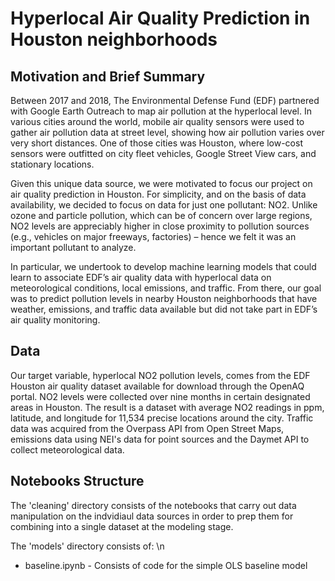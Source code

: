 # Hyperlocal Air Quality Prediction in Houston neighborhoods
## Motivation and Brief Summary
Between 2017 and 2018, The Environmental Defense Fund (EDF) partnered with Google Earth Outreach to map air pollution at the hyperlocal level. In various cities around the world, mobile air quality sensors were used to gather air pollution data at street level, showing how air pollution varies over very short distances. One of those cities was Houston, where low-cost sensors were outfitted on city fleet vehicles, Google Street View cars, and stationary locations. 

Given this unique data source, we were motivated to focus our project on air quality prediction in Houston. For simplicity, and on the basis of data availability, we decided to focus on data for just one pollutant: NO2. Unlike ozone and particle pollution, which can be of concern over large regions, NO2 levels are appreciably higher in close proximity to pollution sources (e.g., vehicles on major freeways, factories) – hence we felt it was an important pollutant to analyze.

In particular, we undertook to develop machine learning models that could learn to associate EDF’s air quality data with hyperlocal data on meteorological conditions, local emissions, and traffic. From there, our goal was to predict pollution levels in nearby Houston neighborhoods that have weather, emissions, and traffic data available but did not take part in EDF’s air quality monitoring.

## Data
Our target variable, hyperlocal NO2 pollution levels, comes from the EDF Houston air quality dataset available for download through the OpenAQ portal. NO2 levels were collected over nine months in certain designated areas in Houston. The result is a dataset with average NO2 readings in ppm, latitude, and longitude for 11,534 precise locations around the city. Traffic data was acquired from the Overpass API from Open Street Maps, emissions data using NEI's data for point sources and the Daymet API to collect meteorological data.

## Notebooks Structure
The 'cleaning' directory consists of the notebooks that carry out data manipulation on the indvidiaul data sources in order to prep them for combining into a single dataset at the modeling stage.

The 'models' directory consists of: \n
* baseline.ipynb - Consists of code for the simple OLS baseline model
